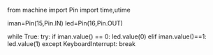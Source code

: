 from machine import Pin
import time,utime
    
    
iman=Pin(15,Pin.IN)
led=Pin(16,Pin.OUT)
    
    
while True:
try:
    if iman.value() == 0:
        led.value(0)
    elif iman.value()==1:
        led.value(1)
    except KeyboardInterrupt:
        break
